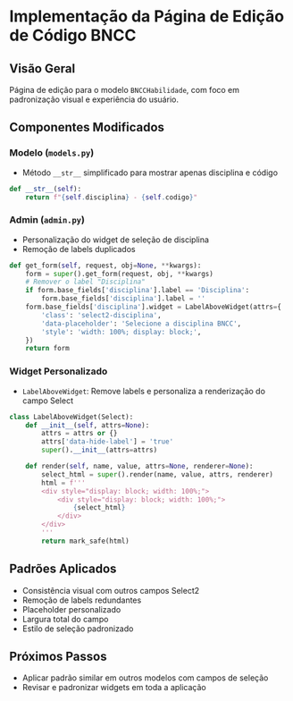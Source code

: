 # Implementação da Página de Edição de Código BNCC

## Visão Geral
Página de edição para o modelo `BNCCHabilidade`, com foco em padronização visual e experiência do usuário.

## Componentes Modificados

### Modelo (`models.py`)
- Método `__str__` simplificado para mostrar apenas disciplina e código
```python
def __str__(self):
    return f"{self.disciplina} - {self.codigo}"
```

### Admin (`admin.py`)
- Personalização do widget de seleção de disciplina
- Remoção de labels duplicados
```python
def get_form(self, request, obj=None, **kwargs):
    form = super().get_form(request, obj, **kwargs)
    # Remover o label "Disciplina"
    if form.base_fields['disciplina'].label == 'Disciplina':
        form.base_fields['disciplina'].label = ''
    form.base_fields['disciplina'].widget = LabelAboveWidget(attrs={
        'class': 'select2-disciplina',
        'data-placeholder': 'Selecione a disciplina BNCC',
        'style': 'width: 100%; display: block;',
    })
    return form
```

### Widget Personalizado
- `LabelAboveWidget`: Remove labels e personaliza a renderização do campo Select
```python
class LabelAboveWidget(Select):
    def __init__(self, attrs=None):
        attrs = attrs or {}
        attrs['data-hide-label'] = 'true'
        super().__init__(attrs=attrs)

    def render(self, name, value, attrs=None, renderer=None):
        select_html = super().render(name, value, attrs, renderer)
        html = f'''
        <div style="display: block; width: 100%;">
            <div style="display: block; width: 100%;">
                {select_html}
            </div>
        </div>
        '''
        return mark_safe(html)
```

## Padrões Aplicados
- Consistência visual com outros campos Select2
- Remoção de labels redundantes
- Placeholder personalizado
- Largura total do campo
- Estilo de seleção padronizado

## Próximos Passos
- Aplicar padrão similar em outros modelos com campos de seleção
- Revisar e padronizar widgets em toda a aplicação
